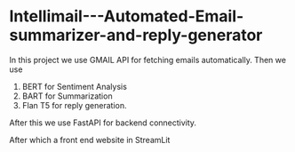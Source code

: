 # Intellimail---Automated-Email-summarizer-and-reply-generator


In this project we use GMAIL API for fetching emails automatically.
Then we use
1. BERT for Sentiment Analysis
2. BART for Summarization
3. Flan T5 for reply generation.

After this we use FastAPI for backend connectivity.

After which a front end website in StreamLit

